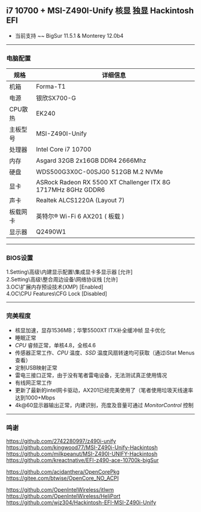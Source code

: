 ## i7 10700 + MSI-Z490I-Unify 核显 独显 Hackintosh EFI

- 当前支持 ~~ BigSur 11.5.1  & Monterey 12.0b4


---


### 电脑配置

| 规格     | 详细信息                                     |
| -------- | ---------------------------------------- |
| 机箱 | Forma-T1             |
| 电源 | 银欣SX700-G             |
| CPU散热 | EK240             |
| 主板型号 | MSI-Z490I-Unify             |
| 处理器   | Intel Core i7 10700           |
| 内存     | Asgard 32GB 2x16GB DDR4 2666Mhz                 |
| 硬盘     | WDS500G3X0C-00SJG0 512GB M.2 NVMe                  |
| 显卡 | ASRock Radeon RX 5500 XT Challenger ITX 8G 1717MHz 8GHz GDDR6                            |
| 声卡     | Realtek ALCS1220A (Layout 7)                    |
| 板载网卡 | 英特尔® Wi-Fi 6 AX201 ( 板载 ) |
| 显示器   | Q2490W1  |

---

### BIOS设置

1.Setting\高级\内建显示配置\集成显卡多显示器 [允许]  
2.Setting\高级\整合周边设备\网络协议栈       [允许]  
3.OC\扩展内存预设技术(XMP)                   [Enabled]  
4.OC\CPU Features\CFG Lock                   [Disabled]  


---

### 完美程度
- 核显加速，显存1536MB；华擎5500XT ITX补全缓冲帧 显卡优化
- 睡眠正常
- _CPU_ 睿频正常，单核4.8，全核4.6
- 传感器正常工作、_CPU_ 温度、_SSD_ 温度风扇转速均可获取（通过iStat Menus查看）
- 定制USB映射正常
- 雷电三接口正常，由于没有笔者雷电设备，无法测试真正使用情况
- 有线网正常工作
- 更新了最新的intel网卡驱动，AX201已经完美使用了（笔者使用垃圾天线速率达到1000+Mbps
- 4k@60显示器输出正常，内建识别，亮度及音量可通过 _MonitorControl_ 控制

---

### 鸣谢
https://github.com/2742280997/z490i-unify  
https://github.com/kingwood77/MSI-Z490i-Unify-Hackintosh  
https://github.com/milkpeanut/MSI-Z490I-UNIFY-Hackintosh  
https://github.com/kreactnative/EFI-z490-ace-10700k-bigSur  

https://github.com/acidanthera/OpenCorePkg  
https://gitee.com/btwise/OpenCore_NO_ACPI  

https://github.com/OpenIntelWireless/itlwm  
https://github.com/OpenIntelWireless/HeliPort  
https://github.com/wjz304/Hackintosh-EFI-MSI-Z490i-Unify
